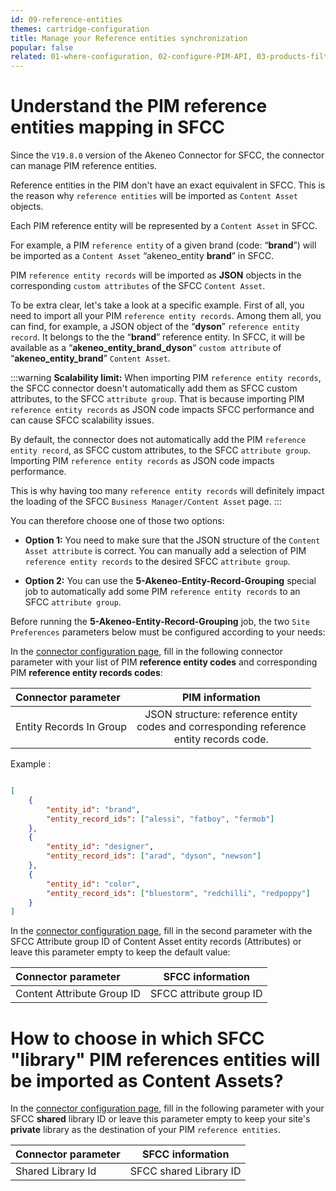 ```yaml
---
id: 09-reference-entities
themes: cartridge-configuration
title: Manage your Reference entities synchronization
popular: false
related: 01-where-configuration, 02-configure-PIM-API, 03-products-filter-configuration, 04-import-images-configuration, 05-import-media-configuration, 06-mapping-configuration, 07-categories-configuration, 08-multi-storefront-configuration
---
```



# Understand the PIM reference entities mapping in SFCC

Since the `V19.8.0` version of the Akeneo Connector for SFCC, the connector can manage PIM reference entities.

Reference entities in the PIM don't have an exact equivalent in SFCC. This is the reason why `reference entities` will be imported as  `Content Asset` objects.

Each PIM reference entity will be represented by a `Content Asset` in SFCC.

For example, a PIM `reference entity` of a given brand (code: “**brand**”) will be imported as a `Content Asset` “akeneo_entity **brand**” in SFCC.

PIM `reference entity records` will be imported as **JSON** objects in the corresponding `custom attributes` of the SFCC `Content Asset`.

To be extra clear, let's take a look at a specific example.
First of all, you need to import all your PIM `reference entity records`. Among them all, you can find, for example, a JSON object of the “**dyson**” `reference entity record`. It belongs to the the “**brand**” reference entity. In SFCC, it will be available as a “**akeneo_entity_brand_dyson**“ `custom attribute` of “**akeneo_entity_brand**” `Content Asset`.

:::warning
**Scalability limit:** When importing PIM `reference entity records`, the SFCC connector doesn't automatically add them as SFCC custom attributes, to the SFCC `attribute group`. That is because importing PIM `reference entity records` as JSON code impacts SFCC performance and can cause SFCC scalability issues.

 By default, the connector does not automatically add the PIM `reference entity record`, as SFCC custom attributes, to the SFCC `attribute group`. Importing PIM `reference entity records` as JSON code impacts performance.

This is why having too many `reference entity records` will definitely impact the loading of the SFCC `Business Manager/Content Asset` page.
:::

You can therefore choose one of those two options:

* **Option 1:** You need to make sure that the JSON structure of the `Content Asset attribute` is correct. You can manually add a selection of PIM `reference entity records` to the desired SFCC `attribute group`.

* **Option 2:** You can use the **5-Akeneo-Entity-Record-Grouping** special job to automatically add some PIM `reference entity records` to an SFCC `attribute group`.

Before running the **5-Akeneo-Entity-Record-Grouping** job, the two `Site Preferences` parameters below must be configured according to your needs:

In the [connector configuration page](01-where-configuration.html), fill in the following connector parameter with your list of PIM **reference entity codes** and corresponding PIM **reference entity records codes**:

| Connector parameter           | PIM information                     |
| :-----------------------------| :---------------------------------: |
| Entity Records In Group       |  JSON structure: reference entity<br>codes and corresponding reference<br>entity records code.               |    

Example :

```json

[
    {
        "entity_id": "brand",
        "entity_record_ids": ["alessi", "fatboy", "fermob"]
    },
    {
        "entity_id": "designer",
        "entity_record_ids": ["arad", "dyson", "newson"]
    },
    {
        "entity_id": "color",
        "entity_record_ids": ["bluestorm", "redchilli", "redpoppy"]
    }
]

```

In the [connector configuration page](01-where-configuration.html), fill in the second parameter with the SFCC Attribute group ID of Content Asset entity records (Attributes) or leave this parameter empty to keep the default value:

| Connector parameter           | SFCC information               |
| :-----------------------------| :----------------------------: |
| Content Attribute Group ID    |  SFCC attribute group ID       |

#  How to choose in which SFCC "library" PIM references entities will be imported as Content Assets?

In the [connector configuration page](01-where-configuration.html), fill in the following parameter with your SFCC **shared** library ID or leave this parameter empty to keep your site's **private** library as the destination of your PIM `reference entities`.

| Connector parameter   | SFCC information               |
| :---------------------| :----------------------------: |
| Shared Library Id     |  SFCC shared Library ID        |
